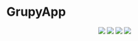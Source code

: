 # GrupyApp

<p align="center">
 
  <a href="https://github.com/GrupyApp/GrupyApp/commits/master" alt="GitHub last commit (branch)">
        <img src="https://img.shields.io/github/last-commit/GrupyApp/GrupyApp/master?label=last%20commit%20master" /></a>
        
   <a href="https://github.com/GrupyApp/GrupyApp/graphs/contributors" alt="GitHub contributors">
        <img src="https://img.shields.io/github/contributors/GrupyApp/GrupyApp" /></a>
   
   <a href="https://github.com/GrupyApp/GrupyApp/issues" alt="GitHub issues">
        <img src="https://img.shields.io/github/issues-raw/GrupyApp/GrupyApp" /></a>
        
   <a href="https://github.com/GrupyApp/GrupyApp/releases" alt="GitHub issues">
        <img src="https://img.shields.io/github/v/release/GrupyApp/GrupyApp?include_prereleases" /></a>
 
</p>




